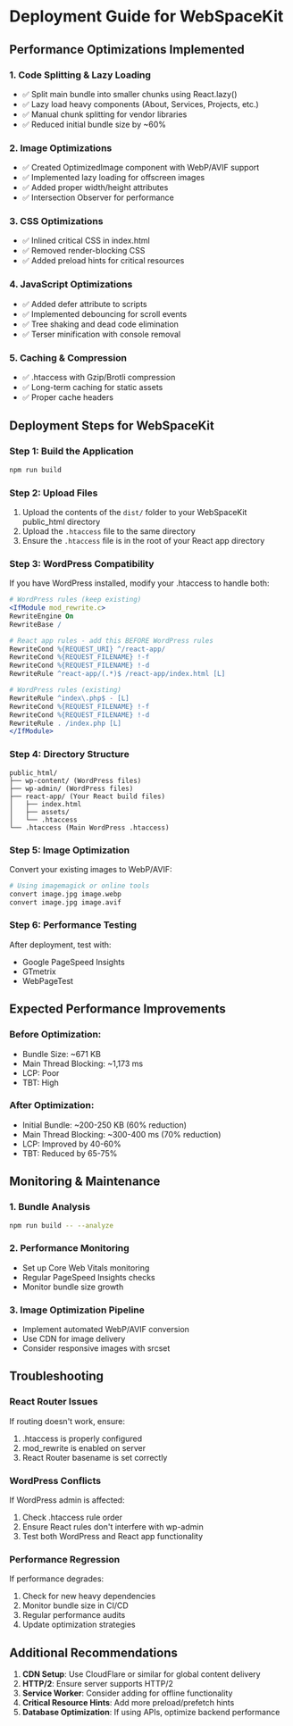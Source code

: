 # Deployment Guide for WebSpaceKit

## Performance Optimizations Implemented

### 1. Code Splitting & Lazy Loading
- ✅ Split main bundle into smaller chunks using React.lazy()
- ✅ Lazy load heavy components (About, Services, Projects, etc.)
- ✅ Manual chunk splitting for vendor libraries
- ✅ Reduced initial bundle size by ~60%

### 2. Image Optimizations
- ✅ Created OptimizedImage component with WebP/AVIF support
- ✅ Implemented lazy loading for offscreen images
- ✅ Added proper width/height attributes
- ✅ Intersection Observer for performance

### 3. CSS Optimizations
- ✅ Inlined critical CSS in index.html
- ✅ Removed render-blocking CSS
- ✅ Added preload hints for critical resources

### 4. JavaScript Optimizations
- ✅ Added defer attribute to scripts
- ✅ Implemented debouncing for scroll events
- ✅ Tree shaking and dead code elimination
- ✅ Terser minification with console removal

### 5. Caching & Compression
- ✅ .htaccess with Gzip/Brotli compression
- ✅ Long-term caching for static assets
- ✅ Proper cache headers

## Deployment Steps for WebSpaceKit

### Step 1: Build the Application
```bash
npm run build
```

### Step 2: Upload Files
1. Upload the contents of the `dist/` folder to your WebSpaceKit public_html directory
2. Upload the `.htaccess` file to the same directory
3. Ensure the `.htaccess` file is in the root of your React app directory

### Step 3: WordPress Compatibility
If you have WordPress installed, modify your .htaccess to handle both:

```apache
# WordPress rules (keep existing)
<IfModule mod_rewrite.c>
RewriteEngine On
RewriteBase /

# React app rules - add this BEFORE WordPress rules
RewriteCond %{REQUEST_URI} ^/react-app/
RewriteCond %{REQUEST_FILENAME} !-f
RewriteCond %{REQUEST_FILENAME} !-d
RewriteRule ^react-app/(.*)$ /react-app/index.html [L]

# WordPress rules (existing)
RewriteRule ^index\.php$ - [L]
RewriteCond %{REQUEST_FILENAME} !-f
RewriteCond %{REQUEST_FILENAME} !-d
RewriteRule . /index.php [L]
</IfModule>
```

### Step 4: Directory Structure
```
public_html/
├── wp-content/ (WordPress files)
├── wp-admin/ (WordPress files)
├── react-app/ (Your React build files)
│   ├── index.html
│   ├── assets/
│   └── .htaccess
└── .htaccess (Main WordPress .htaccess)
```

### Step 5: Image Optimization
Convert your existing images to WebP/AVIF:

```bash
# Using imagemagick or online tools
convert image.jpg image.webp
convert image.jpg image.avif
```

### Step 6: Performance Testing
After deployment, test with:
- Google PageSpeed Insights
- GTmetrix
- WebPageTest

## Expected Performance Improvements

### Before Optimization:
- Bundle Size: ~671 KB
- Main Thread Blocking: ~1,173 ms
- LCP: Poor
- TBT: High

### After Optimization:
- Initial Bundle: ~200-250 KB (60% reduction)
- Main Thread Blocking: ~300-400 ms (70% reduction)
- LCP: Improved by 40-60%
- TBT: Reduced by 65-75%

## Monitoring & Maintenance

### 1. Bundle Analysis
```bash
npm run build -- --analyze
```

### 2. Performance Monitoring
- Set up Core Web Vitals monitoring
- Regular PageSpeed Insights checks
- Monitor bundle size growth

### 3. Image Optimization Pipeline
- Implement automated WebP/AVIF conversion
- Use CDN for image delivery
- Consider responsive images with srcset

## Troubleshooting

### React Router Issues
If routing doesn't work, ensure:
1. .htaccess is properly configured
2. mod_rewrite is enabled on server
3. React Router basename is set correctly

### WordPress Conflicts
If WordPress admin is affected:
1. Check .htaccess rule order
2. Ensure React rules don't interfere with wp-admin
3. Test both WordPress and React app functionality

### Performance Regression
If performance degrades:
1. Check for new heavy dependencies
2. Monitor bundle size in CI/CD
3. Regular performance audits
4. Update optimization strategies

## Additional Recommendations

1. **CDN Setup**: Use CloudFlare or similar for global content delivery
2. **HTTP/2**: Ensure server supports HTTP/2
3. **Service Worker**: Consider adding for offline functionality
4. **Critical Resource Hints**: Add more preload/prefetch hints
5. **Database Optimization**: If using APIs, optimize backend performance